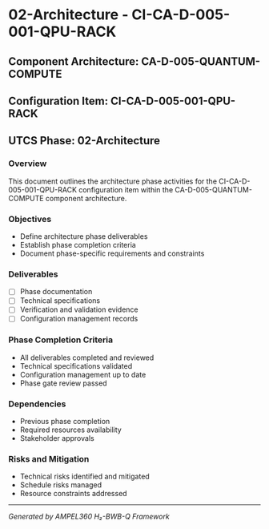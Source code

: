 # 02-Architecture - CI-CA-D-005-001-QPU-RACK

## Component Architecture: CA-D-005-QUANTUM-COMPUTE
## Configuration Item: CI-CA-D-005-001-QPU-RACK
## UTCS Phase: 02-Architecture

### Overview
This document outlines the architecture phase activities for the CI-CA-D-005-001-QPU-RACK configuration item within the CA-D-005-QUANTUM-COMPUTE component architecture.

### Objectives
- Define architecture phase deliverables
- Establish phase completion criteria
- Document phase-specific requirements and constraints

### Deliverables
- [ ] Phase documentation
- [ ] Technical specifications
- [ ] Verification and validation evidence
- [ ] Configuration management records

### Phase Completion Criteria
- All deliverables completed and reviewed
- Technical specifications validated
- Configuration management up to date
- Phase gate review passed

### Dependencies
- Previous phase completion
- Required resources availability
- Stakeholder approvals

### Risks and Mitigation
- Technical risks identified and mitigated
- Schedule risks managed
- Resource constraints addressed

---
*Generated by AMPEL360 H₂-BWB-Q Framework*
